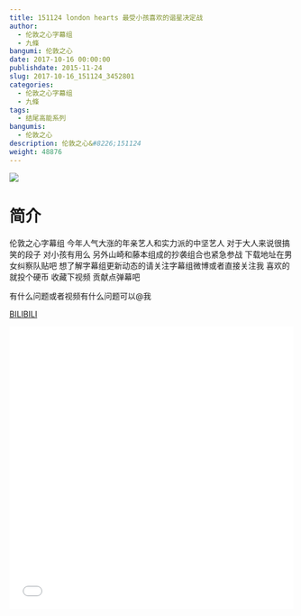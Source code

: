 ```yaml
---
title: 151124 london hearts 最受小孩喜欢的谐星决定战
author: 
  - 伦敦之心字幕组
  - 九條
bangumi: 伦敦之心
date: 2017-10-16 00:00:00
publishdate: 2015-11-24
slug: 2017-10-16_151124_3452801
categories: 
  - 伦敦之心字幕组
  - 九條
tags: 
  - 结尾高能系列
bangumis: 
  - 伦敦之心
description: 伦敦之心&#8226;151124
weight: 48876
---
```


![](https://i.imgur.com/cWFmjuM.jpg)

# 简介  
伦敦之心字幕组 今年人气大涨的年亲艺人和实力派的中坚艺人 对于大人来说很搞笑的段子 对小孩有用么 另外山崎和藤本组成的抄袭组合也紧急参战 下载地址在男女纠察队贴吧 想了解字幕组更新动态的请关注字幕组微博或者直接关注我 喜欢的就投个硬币 收藏下视频 贡献点弹幕吧


有什么问题或者视频有什么问题可以@我

  [BILIBILI](https://www.bilibili.com/video/av3452801/)


<div class="vcontainer">  <iframe class='video' src="//www.bilibili.com/blackboard/player.html?cid=5480871&aid=3452801" width="100%" height="500" frameborder="0" allowfullscreen="allowfullscreen"></iframe></div>
